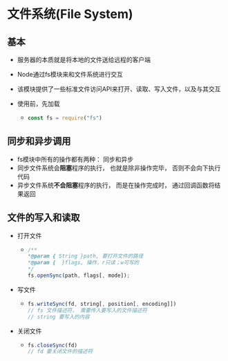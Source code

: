 # 文件系统(File System)

## 基本

+ 服务器的本质就是将本地的文件送给远程的客户端

+ Node通过fs模块来和文件系统进行交互

+ 该模块提供了一些标准文件访问API来打开、读取、写入文件，以及与其交互

+ 使用前，先加载

  + ```javascript
    const fs = require("fs")
    ```

## 同步和异步调用

+ fs模块中所有的操作都有两种： 同步和异步
+ 同步文件系统会**阻塞**程序的执行， 也就是除非操作完毕， 否则不会向下执行代码
+ 异步文件系统**不会阻塞**程序的执行， 而是在操作完成时， 通过回调函数将结果返回

## 文件的写入和读取

+ 打开文件

  + ```javascript
    /**
    *@param { String }path, 要打开文件的路径
    *@param {  }flags, 操作，r只读；w可写的
    */
    fs.openSync(path, flags[, mode]);
    ```

    

+ 写文件

  + ```javascript
    fs.writeSync(fd, string[, position[, encoding]])
    // fs 文件描述符， 需要传入要写入的文件描述符
    // string 要写入的内容
    ```

+ 关闭文件

  + ```javascript
    fs.closeSync(fd)
    // fd 要关闭文件的描述符
    ```

    